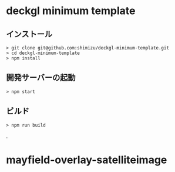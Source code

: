 # deckgl minimum template


## インストール

```
> git clone git@github.com:shimizu/deckgl-minimum-template.git
> cd deckgl-minimum-template
> npm install
```

## 開発サーバーの起動

```
> npm start
```

## ビルド

```
> npm run build
```


.
# mayfield-overlay-satelliteimage
